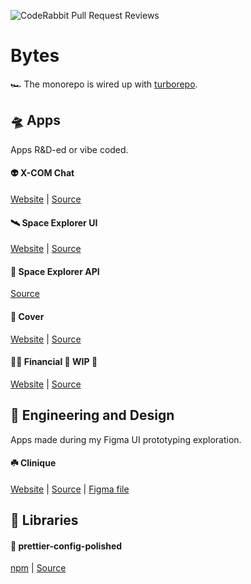 ![CodeRabbit Pull Request Reviews](https://img.shields.io/coderabbit/prs/github/dvakatsiienko/bytes?utm_source=oss&utm_medium=github&utm_campaign=dvakatsiienko%2Fturborepo&labelColor=171717&color=FF570A&link=https%3A%2F%2Fcoderabbit.ai&label=CodeRabbit+Reviews)

# Bytes

🏎️ The monorepo is wired up with [turborepo](https://turbo.build/).

## 🛸 Apps

Apps R&D-ed or vibe coded.

#### 👽 X-COM Chat

[Website](https://x-com-chat.vercel.app) |
[Source](https://github.com/dvakatsiienko/bytes/tree/main/apps/x-com-chat)

#### 🛰️ Space Explorer UI

[Website](https://space-explorer-ui.vercel.app) |
[Source](https://github.com/dvakatsiienko/bytes/tree/main/apps/space-explorer-ui)

#### 📡 Space Explorer API

[Source](https://github.com/dvakatsiienko/bytes/tree/main/apps/space-explorer-api)

#### 🦦 Cover

[Website](https://ripeluokte.vercel.app) |
[Source](https://github.com/dvakatsiienko/bytes/tree/main/apps/cv)

#### 🏄‍♂️ Financial 🚧 WIP 🚧

[Website](https://financical.vercel.app/) |
[Source](https://github.com/dvakatsiienko/bytes/tree/main/apps/financial)

## 🎨 Engineering and Design

Apps made during my Figma UI prototyping exploration.

#### ☘️ Clinique

[Website](https://figmentation.vercel.app/clinique) |
[Source](https://github.com/dvakatsiienko/bytes/tree/main/apps/figmentation) |
[Figma file](https://www.figma.com/design/C83qYEFPJ8C66yIrTjEk29/Clinique?m=auto&t=p08olW2Pvhdsl68U-6)

## 🧰 Libraries

#### 💄 prettier-config-polished

[npm](https://www.npmjs.com/package/prettier-config-polished) |
[Source](https://github.com/dvakatsiienko/bytes/tree/main/packages/prettier-config-polished)
